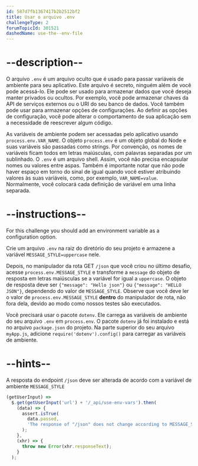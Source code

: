 ```yaml
---
id: 587d7fb1367417b2b2512bf2
title: Usar o arquivo .env
challengeType: 2
forumTopicId: 301521
dashedName: use-the--env-file
---
```


# --description--

O arquivo `.env` é um arquivo oculto que é usado para passar variáveis de ambiente para seu aplicativo. Este arquivo é secreto, ninguém além de você pode acessá-lo. Ele pode ser usado para armazenar dados que você deseja manter privados ou ocultos. Por exemplo, você pode armazenar chaves da API de serviços externos ou o URI do seu banco de dados. Você também pode usar para armazenar opções de configurações. Ao definir as opções de configuração, você pode alterar o comportamento de sua aplicação sem a necessidade de reescrever algum código.

As variáveis de ambiente podem ser acessadas pelo aplicativo usando `process.env.VAR_NAME`. O objeto `process.env` é um objeto global do Node e suas variáveis são passadas como strings. Por convenção, os nomes de variáveis ficam todos em letras maiúsculas, com palavras separadas por um sublinhado. O `.env` é um arquivo shell. Assim, você não precisa encapsular nomes ou valores entre aspas. Também é importante notar que não pode haver espaço em torno do sinal de igual quando você estiver atribuindo valores às suas variáveis, como, por exemplo, `VAR_NAME=value`. Normalmente, você colocará cada definição de variável em uma linha separada.

# --instructions--

For this challenge you should add an environment variable as a configuration option.

Crie um arquivo `.env` na raiz do diretório do seu projeto e armazene a variável `MESSAGE_STYLE=uppercase` nele.

Depois, no manipulador da rota GET `/json` que você criou no último desafio, acesse `process.env.MESSAGE_STYLE` e transforme a `message` do objeto de resposta em letras maiúsculas se a variável for igual a `uppercase`. O objeto de resposta deve ser `{"message": "Hello json"}` ou `{"message": "HELLO JSON"}`, dependendo do valor de `MESSAGE_STYLE`. Observe que você deve ler o valor de `process.env.MESSAGE_STYLE` **dentro** do manipulador de rota, não fora dela, devido ao modo como nossos testes são executados.

Você precisará usar o pacote `dotenv`. Ele carrega as variáveis de ambiente do seu arquivo `.env` em `process.env`. O pacote `dotenv` já foi instalado e está no arquivo `package.json` do projeto. Na parte superior do seu arquivo `myApp.js`, adicione `require('dotenv').config()` para carregar as variáveis de ambiente.

# --hints--

A resposta do endpoint `/json` deve ser alterada de acordo com a variável de ambiente `MESSAGE_STYLE`

```js
(getUserInput) =>
  $.get(getUserInput('url') + '/_api/use-env-vars').then(
    (data) => {
      assert.isTrue(
        data.passed,
        'The response of "/json" does not change according to MESSAGE_STYLE'
      );
    },
    (xhr) => {
      throw new Error(xhr.responseText);
    }
  );
```

